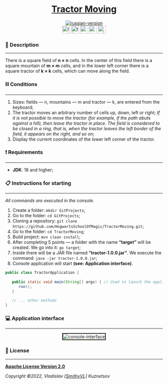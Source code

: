 <!--suppress HtmlDeprecatedAttribute -->
<div align="center">
    <h1>
        <a href="https://funprojectsforsoul.github.io/TractorMoving/">Tractor Moving</a>
    </h1>
</div>

<div align="center">
    <a href="https://github.com/HogwartsSchoolOfMagic/TractorMoving/blob/master/docs/README.md">
        <img alt="russian-version" src="https://raw.githubusercontent.com/HogwartsSchoolOfMagic/TractorMoving/master/docs/assets/languages/russian.png"/>
    </a>
</div>

<div align="center">
    <img src="https://img.shields.io/github/last-commit/HogwartsSchoolOfMagic/TractorMoving" height="25" alt="last-commit" />
    <a href="https://wakatime.com/@SmithyVL"><img src="https://wakatime.com/badge/github/HogwartsSchoolOfMagic/TractorMoving.svg" height="25" alt="time-with-code" /></a>
    <a href="https://sonarcloud.io/code?id=HogwartsSchoolOfMagic_TractorMoving"><img src="https://sonarcloud.io/api/project_badges/measure?project=HogwartsSchoolOfMagic_TractorMoving&metric=ncloc" height="25" alt="sonar-code-lines" /></a>
    <a href="https://sonarcloud.io/summary/new_code?id=HogwartsSchoolOfMagic_TractorMoving"><img src="https://sonarcloud.io/api/project_badges/measure?project=HogwartsSchoolOfMagic_TractorMoving&metric=alert_status" height="25" alt="sonar-quality-gate-status" /></a>
    <a href="https://github.com/HogwartsSchoolOfMagic/TractorMoving/actions/workflows/ci.yml"><img src="https://github.com/HogwartsSchoolOfMagic/TractorMoving/actions/workflows/ci.yml/badge.svg" height="25" alt="ci" /></a>
</div>

### 📖 Description
___

There is a square field of **n × n** cells. In the center of this field there is a square mountain of **m × m** cells, 
and in the lower left corner there is a square tractor of **k × k** cells, which can move along the field.

### ⛓ Conditions
___

1. Sizes: fields — n, mountains — m and tractor — k, are entered from the keyboard;
2. The tractor moves an arbitrary number of cells up, down, left or right;
   _If it is not possible to move the tractor (for example, if the path abuts against a hill), then leave the tractor 
   in place. The field is considered to be closed in a ring, that is, when the tractor leaves the left border of the 
   field, it appears on the right, and so on_;
3. Display the current coordinates of the lower left corner of the tractor.

### ❗ Requirements
___

* **JDK**: 18 and higher;

### 📋 Instructions for starting
___

*All commands are executed in the console.*
1. Create a folder: `mkdir GitProjects`;
2. Go to the folder: `cd GitProjects`;
3. Cloning a repository: `git clone https://github.com/HogwartsSchoolOfMagic/TractorMoving.git`;
4. Go to the folder: `cd TractorMoving`;
5. Build project: `mvn clean install`;
6. After completing 5 points — a folder with the name **“target”** will be created. We go into it: `go target`;
7. Inside there will be a JAR file named **“tractor-1.0.0.jar”**.
   We execute the command: `java -jar tractor-1.0.0.jar`;
8. Console application will start **(see: Application interface)**.

```java
public class TractorApplication {
  
   public static void main(String[] args) { // Used to launch the application.
      run();
   }
   
   // ... other methods
}
```

### 💻 Application interface
___
<div align="center">
   <img style="border: solid #465241;" src="https://raw.githubusercontent.com/HogwartsSchoolOfMagic/TractorMoving/master/docs/assets/tractor-moving.gif" alt="console-interface" />
</div>

### 🎫 License
___

**[Apache License Version 2.0](https://github.com/HogwartsSchoolOfMagic/TractorMoving/blob/master/LICENSE)**

_Copyright ©2022, Vladislav [[SmithyVL]](https://github.com/SmithyVL) Kuznetsov_
